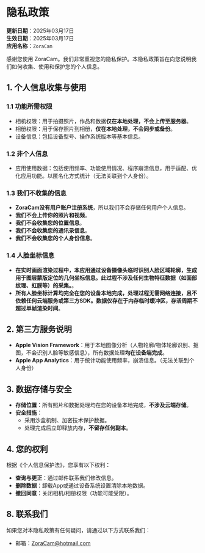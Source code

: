 # 隐私政策

**更新日期**：2025年03月17日  
**生效日期**：2025年03月17日  
**应用名称**：`ZoraCam` 

感谢您使用 ZoraCam。我们非常重视您的隐私保护。本隐私政策旨在向您说明我们如何收集、使用和保护您的个人信息。

## 1. 个人信息收集与使用
### 1.1 功能所需权限
- 相机权限：用于拍摄照片，作品和数据**仅在本地处理，不会上传至服务器**。
- 相册权限：用于保存照片到相册，**仅在本地处理，不会同步或备份**。
- 设备信息：包括设备型号、操作系统版本等基本信息。

### 1.2 非个人信息
- 应用使用数据：包括使用频率、功能使用情况、程序崩溃信息，用于适配、优化应用功能。以匿名化方式统计（无法关联到个人身份）。  

### 1.3 我们不收集的信息
- **ZoraCam没有用户账户注册系统**，所以我们不会存储任何用户个人信息。
- **我们不会上传你的照片和视频**。
- **我们不会收集您的位置信息**。
- **我们不会收集您的通讯录信息**。
- **我们不会收集您的个人身份信息**。

### 1.4 人脸坐标信息
- **在实时画面渲染过程中，本应用通过设备摄像头临时识别人脸区域轮廓，生成用于图层蒙版定位的几何坐标信息。此过程不涉及任何生物特征数据（如面部纹理、虹膜等）的采集。**。
- **所有人脸坐标计算均完全在您的设备本地完成，处理过程无需网络连接，且不依赖任何云端服务或第三方SDK。数据仅存在于内存临时缓冲区，存活周期不超过单帧渲染时间**。

## 2. 第三方服务说明

- ​**Apple Vision Framework**：用于本地图像分析（人物轮廓/物体轮廓识别、抠图，不会识别人脸等敏感信息），所有数据处理**均在设备端完成**。  
- ​**Apple App Analytics**：用于统计功能使用频率，崩溃信息。（无法关联到个人身份）

## 3. 数据存储与安全
- ​**存储位置**：所有照片和数据处理均在您的设备本地完成，​**不涉及云端存储**。
- ​**安全措施**：  
  - 采用沙盒机制、加密技术保护数据。  
  - 处理完成后立即释放内存，​**不留存任何副本**。
 
## 4. 您的权利
根据《个人信息保护法》，您享有以下权利：  
- ​**查询与更正**：通过邮件联系我们修改信息。
- **删除数据**：卸载App或通过设备系统设置清除本地数据。  
- ​**撤回同意**：关闭相机/相册权限（功能可能受限）。  

## 8. 联系我们
如果您对本隐私政策有任何疑问，请通过以下方式联系我们：
- 邮箱：ZoraCam@hotmail.com
